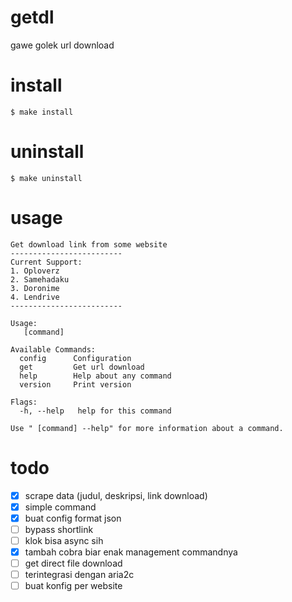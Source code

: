 # getdl

gawe golek url download


# install

```
$ make install
```

# uninstall

```
$ make uninstall
```



# usage
```
Get download link from some website
-------------------------
Current Support:
1. Oploverz
2. Samehadaku
3. Doronime
4. Lendrive
-------------------------

Usage:
   [command]

Available Commands:
  config      Configuration
  get         Get url download
  help        Help about any command
  version     Print version

Flags:
  -h, --help   help for this command

Use " [command] --help" for more information about a command.
```

# todo

- [x] scrape data (judul, deskripsi, link download)
- [x] simple command
- [x] buat config format json
- [ ] bypass shortlink
- [ ] klok bisa async sih
- [x] tambah cobra biar enak management commandnya
- [ ] get direct file download
- [ ] terintegrasi dengan aria2c
- [ ] buat konfig per website
